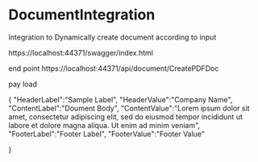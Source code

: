 # DocumentIntegration

Integration to Dynamically create document according to input


https://localhost:44371/swagger/index.html

end point https://localhost:44371/api/document/CreatePDFDoc

pay load

{
    "HeaderLabel":"Sample Label",
    "HeaderValue":"Company Name",
    "ContentLabel":"Doument Body",
    "ContentValue":"Lorem ipsum dolor sit amet, consectetur adipiscing elit, sed do eiusmod tempor incididunt ut labore et dolore magna aliqua. Ut enim ad minim veniam",
    "FooterLabel":"Footer Label",
    "FooterValue":"Footer Value"

        
}
